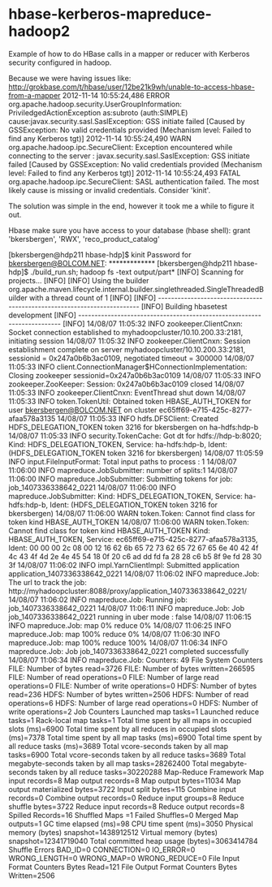 hbase-kerberos-mapreduce-hadoop2
================================

Example of how to do HBase calls in a mapper or reducer with Kerberos security configured in hadoop.

Because we were having issues like:
http://grokbase.com/t/hbase/user/12be21k9wh/unable-to-access-hbase-from-a-mapper
<CUT>
2012-11-14 10:55:24,486 ERROR org.apache.hadoop.security.UserGroupInformation: PriviledgedActionException as:subroto (auth:SIMPLE) cause:javax.security.sasl.SaslException: GSS initiate failed [Caused by GSSException: No valid credentials provided (Mechanism level: Failed to find any Kerberos tgt)]
2012-11-14 10:55:24,490 WARN org.apache.hadoop.ipc.SecureClient: Exception encountered while connecting to the server : javax.security.sasl.SaslException: GSS initiate failed [Caused by GSSException: No valid credentials provided (Mechanism level: Failed to find any Kerberos tgt)]
2012-11-14 10:55:24,493 FATAL org.apache.hadoop.ipc.SecureClient: SASL authentication failed. The most likely cause is missing or invalid credentials. Consider 'kinit'.
<CUT>


The solution was simple in the end, however it took me a while to figure it out.

Hbase make sure you have access to your database (hbase shell):
grant 'bkersbergen', 'RWX', 'reco_product_catalog'



[bkersbergen@hdp211 hbase-hdp]$ kinit
Password for bkersbergen@BOLCOM.NET: *************
[bkersbergen@hdp211 hbase-hdp]$ ./build_run.sh; hadoop fs -text output/part*
[INFO] Scanning for projects...
[INFO]
[INFO] Using the builder org.apache.maven.lifecycle.internal.builder.singlethreaded.SingleThreadedBuilder with a thread count of 1
[INFO]
[INFO] ------------------------------------------------------------------------
[INFO] Building hbasetest development
[INFO] ------------------------------------------------------------------------
[INFO]
<cut>
14/08/07 11:05:32 INFO zookeeper.ClientCnxn: Socket connection established to myhadoopcluster/10.10.200.33:2181, initiating session
14/08/07 11:05:32 INFO zookeeper.ClientCnxn: Session establishment complete on server myhadoopcluster/10.10.200.33:2181, sessionid = 0x247a0b6b3ac0109, negotiated timeout = 300000
14/08/07 11:05:33 INFO client.ConnectionManager$HConnectionImplementation: Closing zookeeper sessionid=0x247a0b6b3ac0109
14/08/07 11:05:33 INFO zookeeper.ZooKeeper: Session: 0x247a0b6b3ac0109 closed
14/08/07 11:05:33 INFO zookeeper.ClientCnxn: EventThread shut down
14/08/07 11:05:33 INFO token.TokenUtil: Obtained token HBASE_AUTH_TOKEN for user bkersbergen@BOLCOM.NET on cluster ec65ff69-e715-425c-8277-afaa578a3135
14/08/07 11:05:33 INFO hdfs.DFSClient: Created HDFS_DELEGATION_TOKEN token 3216 for bkersbergen on ha-hdfs:hdp-b
14/08/07 11:05:33 INFO security.TokenCache: Got dt for hdfs://hdp-b:8020; Kind: HDFS_DELEGATION_TOKEN, Service: ha-hdfs:hdp-b, Ident: (HDFS_DELEGATION_TOKEN token 3216 for bkersbergen)
14/08/07 11:05:59 INFO input.FileInputFormat: Total input paths to process : 1
14/08/07 11:06:00 INFO mapreduce.JobSubmitter: number of splits:1
14/08/07 11:06:00 INFO mapreduce.JobSubmitter: Submitting tokens for job: job_1407336338642_0221
14/08/07 11:06:00 INFO mapreduce.JobSubmitter: Kind: HDFS_DELEGATION_TOKEN, Service: ha-hdfs:hdp-b, Ident: (HDFS_DELEGATION_TOKEN token 3216 for bkersbergen)
14/08/07 11:06:00 WARN token.Token: Cannot find class for token kind HBASE_AUTH_TOKEN
14/08/07 11:06:00 WARN token.Token: Cannot find class for token kind HBASE_AUTH_TOKEN
Kind: HBASE_AUTH_TOKEN, Service: ec65ff69-e715-425c-8277-afaa578a3135, Ident: 00 00 00 2c 08 00 12 16 62 6b 65 72 73 62 65 72 67 65 6e 40 42 4f 4c 43 4f 4d 2e 4e 45 54 18 0f 20 c6 ad dd fd fa 28 28 c6 b5 8f 9e fd 28 30 3f
14/08/07 11:06:02 INFO impl.YarnClientImpl: Submitted application application_1407336338642_0221
14/08/07 11:06:02 INFO mapreduce.Job: The url to track the job: http://myhadoopcluster:8088/proxy/application_1407336338642_0221/
14/08/07 11:06:02 INFO mapreduce.Job: Running job: job_1407336338642_0221
14/08/07 11:06:11 INFO mapreduce.Job: Job job_1407336338642_0221 running in uber mode : false
14/08/07 11:06:15 INFO mapreduce.Job:  map 0% reduce 0%
14/08/07 11:06:25 INFO mapreduce.Job:  map 100% reduce 0%
14/08/07 11:06:30 INFO mapreduce.Job:  map 100% reduce 100%
14/08/07 11:06:34 INFO mapreduce.Job: Job job_1407336338642_0221 completed successfully
14/08/07 11:06:34 INFO mapreduce.Job: Counters: 49
        File System Counters
                FILE: Number of bytes read=3726
                FILE: Number of bytes written=266595
                FILE: Number of read operations=0
                FILE: Number of large read operations=0
                FILE: Number of write operations=0
                HDFS: Number of bytes read=236
                HDFS: Number of bytes written=2506
                HDFS: Number of read operations=6
                HDFS: Number of large read operations=0
                HDFS: Number of write operations=2
        Job Counters
                Launched map tasks=1
                Launched reduce tasks=1
                Rack-local map tasks=1
                Total time spent by all maps in occupied slots (ms)=6900
                Total time spent by all reduces in occupied slots (ms)=7378
                Total time spent by all map tasks (ms)=6900
                Total time spent by all reduce tasks (ms)=3689
                Total vcore-seconds taken by all map tasks=6900
                Total vcore-seconds taken by all reduce tasks=3689
                Total megabyte-seconds taken by all map tasks=28262400
                Total megabyte-seconds taken by all reduce tasks=30220288
        Map-Reduce Framework
                Map input records=8
                Map output records=8
                Map output bytes=11034
                Map output materialized bytes=3722
                Input split bytes=115
                Combine input records=0
                Combine output records=0
                Reduce input groups=8
                Reduce shuffle bytes=3722
                Reduce input records=8
                Reduce output records=8
                Spilled Records=16
                Shuffled Maps =1
                Failed Shuffles=0
                Merged Map outputs=1
                GC time elapsed (ms)=98
                CPU time spent (ms)=3050
                Physical memory (bytes) snapshot=1438912512
                Virtual memory (bytes) snapshot=12341719040
                Total committed heap usage (bytes)=3063414784
        Shuffle Errors
                BAD_ID=0
                CONNECTION=0
                IO_ERROR=0
                WRONG_LENGTH=0
                WRONG_MAP=0
                WRONG_REDUCE=0
        File Input Format Counters
                Bytes Read=121
        File Output Format Counters
                Bytes Written=2506



